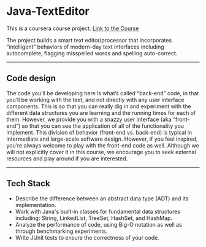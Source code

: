 # Java-TextEditor
This is a coursera course project.
[Link to the Course](https://www.coursera.org/specializations/object-oriented-programming)

The project builds a smart text editor/processor that incorporates “intelligent” behaviors of modern-day text interfaces including autocomplete, flagging misspelled words and spelling auto-correct. 

---   

## Code design
The code you’ll be developing here is what’s called “back-end” code, in that you’ll be working with the text, and not directly with any user interface components.  This is so that you can really dig in and experiment with the different data structures you are learning and the running times for each of them.  However, we provide you with a snazzy user interface (aka “front-end”)  so that you can see the application of all of the functionality you implement.  This division of behavior (front-end vs. back-end) is typical in intermediate and large-scale software design.   However, if you feel inspired, you’re always welcome to play with the front-end code as well.  Although we will not explicitly cover it in this course, we encourage you to seek external resources and play around if you are interested.

---

## Tech Stack
* Describe the difference between an abstract data type (ADT) and its implementation.
* Work with Java's built-in classes for fundamental data structures including: String, LinkedList, TreeSet, HashSet, and HashMap.
* Analyze the performance of code, using Big-O notation as well as through benchmarking experiments.
* Write JUnit tests to ensure the correctness of your code.
